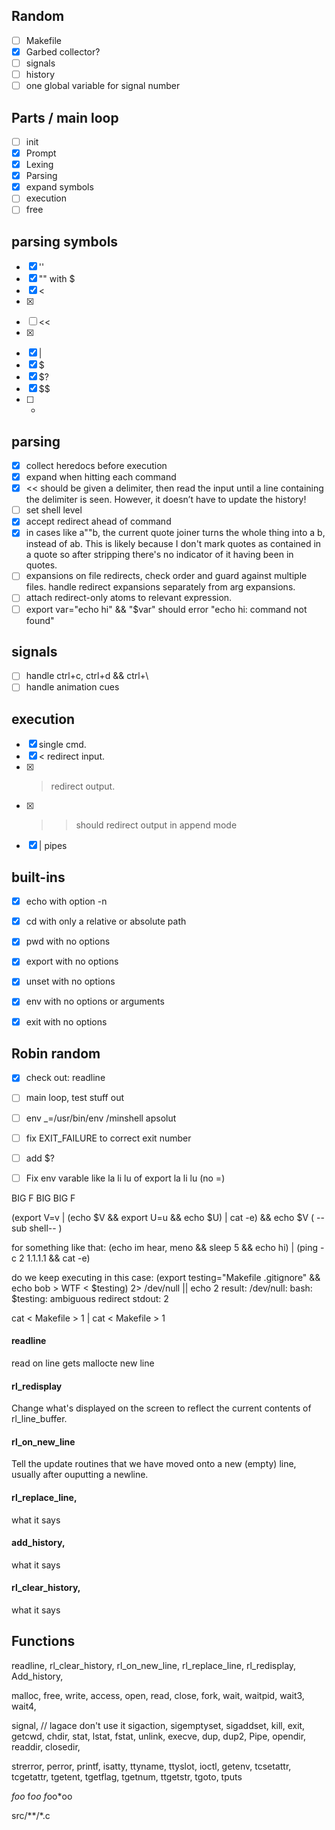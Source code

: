 

## Random
- [ ] Makefile
- [x] Garbed collector?
- [ ] signals
- [ ] history
- [ ] one global variable for signal number

## Parts / main loop
- [ ] init
- [x] Prompt
- [x] Lexing
- [x] Parsing
- [x] expand symbols
- [ ] execution
- [ ] free

## parsing symbols
- [x] ''
- [x] "" with $
- [x] <
- [x] >
- [ ] <<
- [x] >>
- [x] |
- [x] $
- [x] $?
- [x] $$
- [ ] *

## parsing
- [x] collect heredocs before execution
- [x] expand when hitting each command
- [x] << should be given a delimiter, then read the input until a line containing the
delimiter is seen. However, it doesn’t have to update the history!
- [ ] set shell level
- [x] accept redirect ahead of command
- [x] in cases like a""b, the current quote joiner turns the whole thing into a b, instead of ab. This is likely because I don't mark quotes as contained in a quote so after stripping there's no indicator of it having been in quotes.
- [ ] expansions on file redirects, check order and guard against multiple files. handle redirect expansions separately from arg expansions.
- [ ] attach redirect-only atoms to relevant expression.
- [ ] export var="echo hi" && "$var" should error "echo hi: command not found"

## signals
- [ ] handle ctrl+c, ctrl+d && ctrl+\
- [ ] handle animation cues

## execution
- [x] single cmd.
- [x] < redirect input.
- [x] > redirect output.
- [x] >> should redirect output in append mode
- [x] | pipes

## built-ins
- [x] echo		with option -n
- [x] cd		with only a relative or absolute path
- [x] pwd		with no options
- [x] export	with no options
- [x] unset		with no options
- [x] env		with no options or arguments
- [x] exit		with no options




## Robin random
- [x] check out: readline
- [ ] main loop, test stuff out

- [ ] env _=/usr/bin/env  /minshell apsolut
- [ ] fix EXIT_FAILURE to correct exit number

- [ ] add $?
- [ ] Fix env varable like la li lu   of export la li lu (no =)

BIG F BIG BIG F

(export V=v | (echo $V && export U=u && echo $U) | cat -e) && echo $V
              (        --sub shell--           )

for something like that:
(echo im hear, meno && sleep 5 && echo hi) | (ping -c 2 1.1.1.1 && cat -e)

do we keep executing in this case:
(export testing="Makefile .gitignore" && echo bob > WTF < $testing) 2> /dev/null  || echo 2 
result:
/dev/null: bash: $testing: ambiguous redirect
stdout: 2

cat < Makefile > 1 | cat < Makefile > 1

#### readline
read on line gets mallocte new line

#### rl_redisplay
Change what's displayed on the screen to reflect the current contents of rl_line_buffer.

#### rl_on_new_line
Tell the update routines that we have moved onto a new (empty) line, usually after ouputting a newline.

#### rl_replace_line,
what it says
#### add_history,
what it says
#### rl_clear_history,
what it says



## Functions
readline, rl_clear_history, rl_on_new_line,
rl_replace_line, rl_redisplay, Add_history,

malloc, free,
write, access, open, read,
close,
fork,
wait, waitpid, wait3, wait4,

signal, // lagace don't use it
sigaction, sigemptyset, sigaddset, kill,
exit,
getcwd,
chdir, stat, lstat, fstat, unlink,
execve,
dup, dup2, Pipe,
opendir, readdir, closedir,

strerror, perror, printf,
isatty, ttyname, ttyslot, ioctl,
getenv,
tcsetattr, tcgetattr,
tgetent, tgetflag, tgetnum, ttgetstr, tgoto, tputs

*foo*
f*oo
f*oo*oo

src/**/*.c
